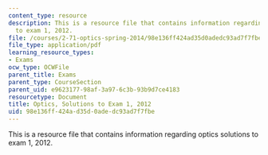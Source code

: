 ```yaml
---
content_type: resource
description: This is a resource file that contains information regarding optics solutions
  to exam 1, 2012.
file: /courses/2-71-optics-spring-2014/98e136ff424ad35d0adedc93ad7f7fbe_MIT2_71S14_s12_quiz1_sols.pdf
file_type: application/pdf
learning_resource_types:
- Exams
ocw_type: OCWFile
parent_title: Exams
parent_type: CourseSection
parent_uid: e9623177-98af-3a97-6c3b-93b9d7ce4183
resourcetype: Document
title: Optics, Solutions to Exam 1, 2012
uid: 98e136ff-424a-d35d-0ade-dc93ad7f7fbe
---
```

This is a resource file that contains information regarding optics solutions to exam 1, 2012.

